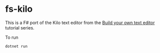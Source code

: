 # fs-kilo

This is a F# port of the Kilo text editor from the [Build your own text editor](https://viewsourcecode.org/snaptoken/kilo/index.html) tutorial series.

To run

    dotnet run

